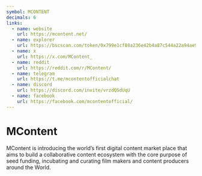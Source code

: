 ```yaml
---
symbol: MCONTENT
decimals: 6
links:
  - name: website
    url: https://mcontent.net/
  - name: explorer
    url: https://bscscan.com/token/0x799e1cf88a236e42b4a87c544a22a94ae95a6910
  - name: x
    url: https://x.com/MContent_
  - name: reddit
    url: https://reddit.com/r/MContent/
  - name: telegram
    url: https://t.me/mcontentofficialchat
  - name: discord
    url: https://discord.com/invite/vrzdQSdUqU
  - name: facebook
    url: https://facebook.com/mcontentofficial/
---
```


# MContent

MContent is introducing the world’s first digital content market place that aims to build a collaborative content ecosystem with the core purpose of seed funding, incubating and curating film makers and content producers around the World.
